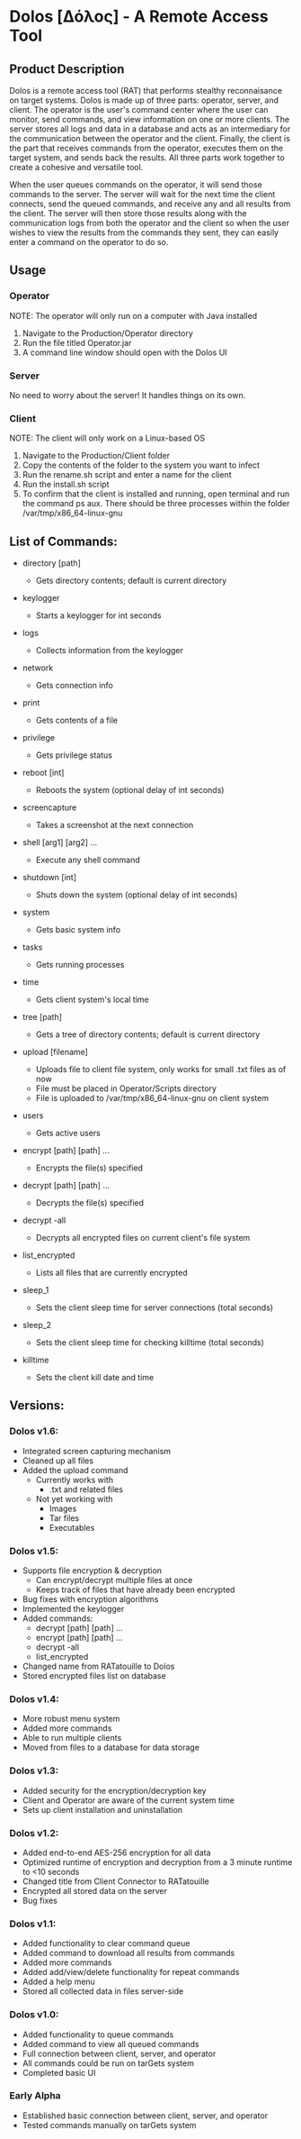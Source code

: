 # Dolos [Δόλος] - A Remote Access Tool

## Product Description

Dolos is a remote access tool (RAT) that performs stealthy reconnaisance
on target systems. Dolos is made up of three parts: operator, server, 
and client. The operator is the user's command center where the user can
monitor, send commands, and view information on one or more clients. The server 
stores all logs and data in a database and acts as an intermediary for the communication
between the operator and the client. Finally, the client is the part that receives 
commands from the operator, executes them on the target system, and sends back the 
results. All three parts work together to create a cohesive and versatile tool.

When the user queues commands on the operator, it will send those commands
to the server. The server will wait for the next time the client connects, 
send the queued commands, and receive any and all results from the client.
The server will then store those results along with the communication logs
from both the operator and the client so when the user wishes to view 
the results from the commands they sent, they can easily enter a command on 
the operator to do so.

## Usage

### Operator

NOTE: The operator will only run on a computer with Java installed

1. Navigate to the Production/Operator directory
2. Run the file titled Operator.jar
3. A command line window should open with the Dolos UI

### Server

No need to worry about the server! It handles things on its own.

### Client

NOTE: The client will only work on a Linux-based OS

1. Navigate to the Production/Client folder
2. Copy the contents of the folder to the system you want to infect
3. Run the rename.sh script and enter a name for the client
4. Run the install.sh script
5. To confirm that the client is installed and running, open terminal and run the command ps aux. There should be three processes within the folder /var/tmp/x86_64-linux-gnu

## List of Commands:

- directory [path]             
    - Gets directory contents; default is current directory
- keylogger <int>              
    - Starts a keylogger for int seconds
- logs                         
    - Collects information from the keylogger
- network                      
    - Gets connection info
- print <file>                 
    - Gets contents of a file
- privilege                    
    - Gets privilege status
- reboot [int]                 
    - Reboots the system (optional delay of int seconds)
- screencapture                
    - Takes a screenshot at the next connection
- shell [arg1] [arg2] ...      
    - Execute any shell command
- shutdown [int]               
    - Shuts down the system (optional delay of int seconds)
- system                       
    - Gets basic system info
- tasks                        
    - Gets running processes
- time                         
    - Gets client system's local time
- tree [path]                  
    - Gets a tree of directory contents; default is current directory
- upload [filename]            
    - Uploads file to client file system, only works for small .txt files as of now
    - File must be placed in Operator/Scripts directory
    - File is uploaded to /var/tmp/x86_64-linux-gnu on client system
- users                        
    - Gets active users

- encrypt [path] [path] ...    
    - Encrypts the file(s) specified
- decrypt [path] [path] ...    
    - Decrypts the file(s) specified
- decrypt -all                 
    - Decrypts all encrypted files on current client's file system
- list_encrypted               
    - Lists all files that are currently encrypted

- sleep_1 <int>                
    - Sets the client sleep time for server connections (total seconds)
- sleep_2 <int>                
    - Sets the client sleep time for checking killtime (total seconds)
- killtime                     
    - Sets the client kill date and time

## Versions:

### Dolos v1.6:
- Integrated screen capturing mechanism
- Cleaned up all files
- Added the upload command
    - Currently works with
        - .txt and related files
    - Not yet working with
        - Images
        - Tar files
        - Executables

### Dolos v1.5:
- Supports file encryption & decryption
    - Can encrypt/decrypt multiple files at once
    - Keeps track of files that have already been encrypted
- Bug fixes with encryption algorithms
- Implemented the keylogger
- Added commands:
    - decrypt [path] [path] ...
    - encrypt [path] [path] ...
    - decrypt -all
    - list_encrypted
- Changed name from RATatouille to Dolos
- Stored encrypted files list on database

### Dolos v1.4:
- More robust menu system
- Added more commands
- Able to run multiple clients
- Moved from files to a database for data storage

### Dolos v1.3:
- Added security for the encryption/decryption key
- Client and Operator are aware of the current system time
- Sets up client installation and uninstallation

### Dolos v1.2:
- Added end-to-end AES-256 encryption for all data
- Optimized runtime of encryption and decryption from a 3 minute runtime to <10 seconds
- Changed title from Client Connector to RATatouille
- Encrypted all stored data on the server
- Bug fixes

### Dolos v1.1:
- Added functionality to clear command queue
- Added command to download all results from commands
- Added more commands
- Added add/view/delete functionality for repeat commands
- Added a help menu
- Stored all collected data in files server-side

### Dolos v1.0:
- Added functionality to queue commands
- Added command to view all queued commands
- Full connection between client, server, and operator
- All commands could be run on tarGets system
- Completed basic UI

### Early Alpha
- Established basic connection between client, server, and operator
- Tested commands manually on tarGets system
